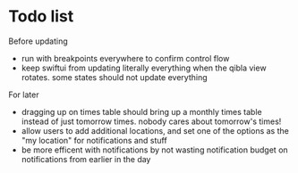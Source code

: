 #  Todo list 
Before updating 
- run with breakpoints everywhere to confirm control flow 
- keep swiftui from updating literally everything when the qibla view rotates. some states should not update everything 

For later 
- dragging up on times table should bring up a monthly times table instead of just tomorrow times. nobody cares about tomorrow's times!
- allow users to add additional locations, and set one of the options as the "my location" for notifications and stuff
- be more efficent with notifications by not wasting notification budget on notifications from earlier in the day 


